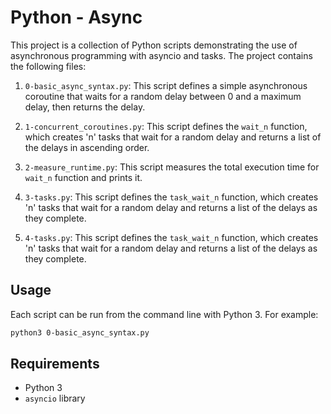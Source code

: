 # Python - Async

This project is a collection of Python scripts demonstrating the use of asynchronous programming with asyncio and tasks. The project contains the following files:

1. `0-basic_async_syntax.py`: This script defines a simple asynchronous coroutine that waits for a random delay between 0 and a maximum delay, then returns the delay.

2. `1-concurrent_coroutines.py`: This script defines the `wait_n` function, which creates 'n' tasks that wait for a random delay and returns a list of the delays in ascending order.

3. `2-measure_runtime.py`: This script measures the total execution time for `wait_n` function and prints it.

4. `3-tasks.py`: This script defines the `task_wait_n` function, which creates 'n' tasks that wait for a random delay and returns a list of the delays as they complete.

5. `4-tasks.py`: This script defines the `task_wait_n` function, which creates 'n' tasks that wait for a random delay and returns a list of the delays as they complete.

## Usage

Each script can be run from the command line with Python 3. For example:

```bash
python3 0-basic_async_syntax.py
```

## Requirements

- Python 3
- `asyncio` library